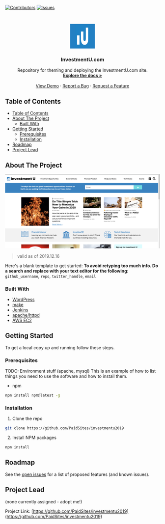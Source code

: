 <!-- PROJECT SHIELDS -->
<!--
*** I'm using markdown "reference style" links for readability.
*** Reference links are enclosed in brackets [ ] instead of parentheses ( ).
*** See the bottom of this document for the declaration of the reference variables
*** for contributors-url, forks-url, etc. This is an optional, concise syntax you may use.
*** https://www.markdownguide.org/basic-syntax/#reference-style-links
-->
[![Contributors][contributors-shield]][contributors-url]
[![Issues][issues-shield]][issues-url]

<!-- PROJECT LOGO -->
<br />
<p align="center">
  <a href="https://github.com/PaidSites/investmentu2019">
    <img src="images/logo.jpg" alt="IU Brand Logo" width="80" height="80">
  </a>

  <h3 align="center">InvestmentU.com</h3>

  <p align="center">
    Repository for theming and deploying the InvestmentU.com site.
    <br />
    <a href="https://github.com/PaidSites/investmentu2019"><strong>Explore the docs »</strong></a>
    <br />
    <br />
    <a href="https://github.com/PaidSites/investmentu2019">View Demo</a>
    ·
    <a href="https://github.com/PaidSites/investmentu2019/issues">Report a Bug</a>
    ·
    <a href="https://github.com/PaidSites/investmentu2019/issues">Request a Feature</a>
  </p>
</p>



<!-- TABLE OF CONTENTS -->
## Table of Contents

- [Table of Contents](#table-of-contents)
- [About The Project](#about-the-project)
  - [Built With](#built-with)
- [Getting Started](#getting-started)
  - [Prerequisites](#prerequisites)
  - [Installation](#installation)
- [Roadmap](#roadmap)
- [Project Lead](#project-lead)

<!-- ABOUT THE PROJECT -->
## About The Project

[![InvestmentU Screen Shot][product-screenshot]](https://investmentu.com)
> valid as of 2019.12.16

Here's a blank template to get started:
**To avoid retyping too much info. Do a search and replace with your text editor for the following:**
`github_username`, `repo`, `twitter_handle`, `email`


### Built With

* [WordPress](https://wordpress.org)
* [make]()
* [Jenkins]()
* [apache/httpd]()
* [AWS EC2]()

<!-- GETTING STARTED -->
## Getting Started

To get a local copy up and running follow these steps.

### Prerequisites

TODO:  Environment stuff (apache, mysql)
This is an example of how to list things you need to use the software and how to install them.
* npm
```sh
npm install npm@latest -g
```

### Installation

1. Clone the repo
```sh
git clone https://github.com/PaidSites/investmentu2019
```
2. Install NPM packages
```sh
npm install
```

<!-- ROADMAP -->
## Roadmap

See the [open issues](https://github.com/PaidSites/investmentu2019/issues) for a list of proposed features (and known issues).

<!-- Project "Owner" -->
## Project Lead

(none currently assigned - adopt me!)

Project Link: [https://github.com/PaidSites/investmentu2019](https://github.com/PaidSites/investmentu2019)

<!-- MARKDOWN LINKS & IMAGES -->
<!-- https://www.markdownguide.org/basic-syntax/#reference-style-links -->
[contributors-shield]: https://img.shields.io/github/contributors/PaidSites/investmentu2019.svg?style=flat-square
[contributors-url]: https://github.com/PaidSites/investmentu2019/graphs/contributors
[forks-shield]: https://img.shields.io/github/forks/PaidSites/investmentu2019.svg?style=flat-square
[forks-url]: https://github.com/PaidSites/investmentu2019/network/members
[stars-shield]: https://img.shields.io/github/stars/PaidSites/investmentu2019.svg?style=flat-square
[issues-shield]: https://img.shields.io/github/issues/PaidSites/investmentu2019.svg?style=flat-square
[issues-url]: https://github.com/PaidSites/investmentu2019/issues
[product-screenshot]: images/screenshot.png
[product-logo]: images/logo.jpg